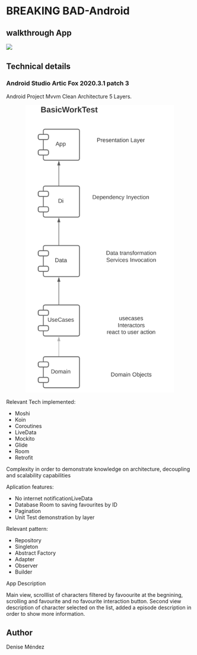 # BREAKING BAD-Android


## walkthrough App

![](breakingBad.gif)

## Technical details

### Android Studio Artic Fox 2020.3.1 patch 3

Android Project Mvvm Clean Architecture 5 Layers.

<p align="center">
  <img src="screenshots/architecture.png" width="400"/>
</p>

Relevant Tech implemented:

- Moshi
- Koin
- Coroutines
- LiveData
- Mockito
- Glide
- Room
- Retrofit

Complexity in order to demonstrate knowledge on architecture, decoupling and scalability capabilities

Aplication features:

- No internet notificationLiveData
- Database Room to saving favourites by ID
- Pagination 
- Unit Test demonstration by layer

Relevant pattern:

- Repository 
- Singleton 
- Abstract Factory
- Adapter
- Observer
- Builder

App Description

Main view, scrolllist of characters filtered by favoourite at the begnining, scrolling and  favourite and no favourite interaction button. 
Second view description of character selected on the list, added a episode description in order to show more information.


## Author
Denise Méndez